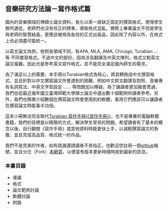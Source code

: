 ## 音樂研究方法論－寫作格式篇

  國內的音樂領域的博碩士論文資料，長久以來一直缺乏固定的撰寫格式，使得學生無所適從，老師們也沒有校正的標準，導致格式混亂。實際上畢業論文不但是學生與老師的智慧結晶，更應該被視為各校的正式出版品，因此除了內容以外，在格式上也必須盡可能統一。
  
  以英文論文為例，依照各領域不同，有APA, MLA, AMA, Chicago, Turabian ... 等 不同書寫格式。不過中文的部份，因為涉及翻譯及中英文陳列，格式又較英文論文複雜。因此光是參考英文寫作格式，並不能完全滿足國內師生的需求。
  
  為了滿足以上的需要，本手冊以Turabian格式為核心，將其轉換成中文撰寫格式，並且針對以中文撰寫論文所會遇到的困難，例如中文原文翻譯及對照、音樂專有名詞寫法、中英文字型設定 ...... 等問題加以釋疑。為了讓讀者更加融會貫通，我們也從最近幾年國立臺灣師範大學碩士論文中選出數十個範例供讀者參考。另外，我們也簡單介紹數個在撰寫論文時會使用到的軟體，善用它們應該可以讓讀者在撰寫論文時能事半功倍。
  
  這本小冊無法完全取代[Turabian 寫作手冊(《寫作手冊》)](http://www.press.uchicago.edu/books/turabian/turabian_citationguide.html)，也不是專業的電腦軟體書籍，我們的目標是以精簡的方式，解決學生常見的問題。希望讀者有了基本的概念以後，自行翻閱《寫作手冊》或其他資料時能更快上手，以減輕撰寫論文的負擔，並且完成高品質、格式統一的作品。
  
  我們不是完美的作者，如有疏漏還請讀者不吝指正。也歡迎您註冊一個[github](https://github.com/)帳號，並且分岔（Fork）[本網頁](https://github.com/askia318/Music-Elements-of-Style)，以便當有版本更新時隨時收到最新的訊息。

### 本書目錄
- 導讀
- 格式
- 論文範例討論
- 軟體討論
- 附錄
